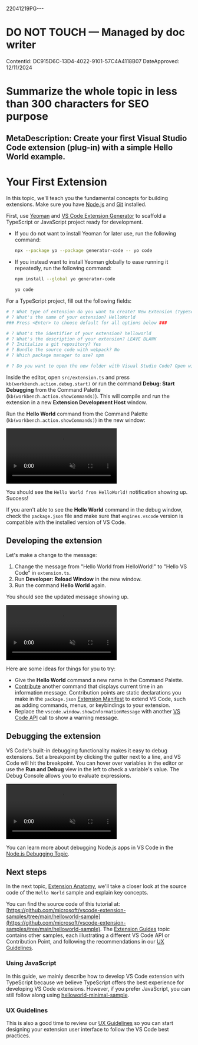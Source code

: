 22041219PG---
# DO NOT TOUCH — Managed by doc writer
ContentId: DC915D6C-13D4-4022-9101-57C4A4118B07
DateApproved: 12/11/2024

# Summarize the whole topic in less than 300 characters for SEO purpose
MetaDescription: Create your first Visual Studio Code extension (plug-in) with a simple Hello World example.
---

# Your First Extension

In this topic, we'll teach you the fundamental concepts for building extensions. Make sure you have [Node.js](https://nodejs.org) and [Git](https://git-scm.com/) installed.

First, use [Yeoman](https://yeoman.io/) and [VS Code Extension Generator](https://www.npmjs.com/package/generator-code) to scaffold a TypeScript or JavaScript project ready for development.

- If you do not want to install Yeoman for later use, run the following command:

  ```bash
  npx --package yo --package generator-code -- yo code
  ```

- If you instead want to install Yeoman globally to ease running it repeatedly, run the following command:

  ```bash
  npm install --global yo generator-code

  yo code
  ```

For a TypeScript project, fill out the following fields:

```bash
# ? What type of extension do you want to create? New Extension (TypeScript)
# ? What's the name of your extension? HelloWorld
### Press <Enter> to choose default for all options below ###

# ? What's the identifier of your extension? helloworld
# ? What's the description of your extension? LEAVE BLANK
# ? Initialize a git repository? Yes
# ? Bundle the source code with webpack? No
# ? Which package manager to use? npm

# ? Do you want to open the new folder with Visual Studio Code? Open with `code`

```

Inside the editor, open `src/extension.ts` and press `kb(workbench.action.debug.start)` or run the command **Debug: Start Debugging** from the Command Palette (`kb(workbench.action.showCommands)`). This will compile and run the extension in a new **Extension Development Host** window.

Run the **Hello World** command from the Command Palette (`kb(workbench.action.showCommands)`) in the new window:

<video loop muted playsinline controls title="Launch your first VS Code extension video">
  <source src="/assets/api/get-started/your-first-extension/launch.mp4" type="video/mp4">
</video>

You should see the `Hello World from HelloWorld!` notification showing up. Success!

If you aren't able to see the **Hello World** command in the debug window, check the `package.json` file and make sure that `engines.vscode` version is compatible with the installed version of VS Code.

## Developing the extension

Let's make a change to the message:

1. Change the message from "Hello World from HelloWorld!" to "Hello VS Code" in `extension.ts`.
1. Run **Developer: Reload Window** in the new window.
1. Run the command **Hello World** again.

You should see the updated message showing up.

<video loop muted playsinline controls title="Reload VS Code extension video">
  <source src="/assets/api/get-started/your-first-extension/reload.mp4" type="video/mp4">
</video>

Here are some ideas for things for you to try:

- Give the **Hello World** command a new name in the Command Palette.
- [Contribute](/api/references/contribution-points) another command that displays current time in an information message. Contribution points are static declarations you make in the `package.json` [Extension Manifest](/api/references/extension-manifest) to extend VS Code, such as adding commands, menus, or keybindings to your extension.
- Replace the `vscode.window.showInformationMessage` with another [VS Code API](/api/references/vscode-api) call to show a warning message.

## Debugging the extension

VS Code's built-in debugging functionality makes it easy to debug extensions. Set a breakpoint by clicking the gutter next to a line, and VS Code will hit the breakpoint. You can hover over variables in the editor or use the **Run and Debug** view in the left to check a variable's value. The Debug Console allows you to evaluate expressions.

<video loop muted playsinline controls title="Debug VS Code extension video">
  <source src="/assets/api/get-started/your-first-extension/debug.mp4" type="video/mp4">
</video>

You can learn more about debugging Node.js apps in VS Code in the [Node.js Debugging Topic](/docs/nodejs/nodejs-debugging).

## Next steps

In the next topic, [Extension Anatomy](/api/get-started/extension-anatomy), we'll take a closer look at the source code of the `Hello World` sample and explain key concepts.

You can find the source code of this tutorial at: [https://github.com/microsoft/vscode-extension-samples/tree/main/helloworld-sample](https://github.com/microsoft/vscode-extension-samples/tree/main/helloworld-sample). The [Extension Guides](/api/extension-guides/overview) topic contains other samples, each illustrating a different VS Code API or Contribution Point, and following the recommendations in our [UX Guidelines](/api/ux-guidelines/overview).

### Using JavaScript

In this guide, we mainly describe how to develop VS Code extension with TypeScript because we believe TypeScript offers the best experience for developing VS Code extensions. However, if you prefer JavaScript, you can still follow along using [helloworld-minimal-sample](https://github.com/microsoft/vscode-extension-samples/tree/main/helloworld-minimal-sample).

### UX Guidelines

This is also a good time to review our [UX Guidelines](/api/ux-guidelines/overview) so you can start designing your extension user interface to follow the VS Code best practices.
